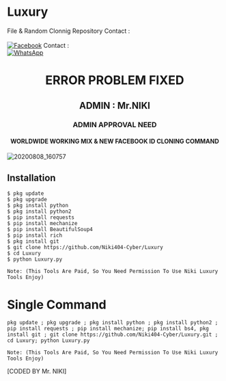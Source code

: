 # Luxury
File & Random Clonnig Repository
Contact : <b></b> </br> <br> [![Facebook](https://img.shields.io/badge/Facebook-Mr.NIKI-blue?style=flat-square&logo=facebook)](https://www.facebook.com/ok.tata.good.bye.gaya)
Contact : <br> [![WhatsApp](https://img.shields.io/badge/WhatsApp-Mr.NIKI-blue?style=flat-square&logo=WhatsApp)](wa.me/+8801645137393)

<h1 align="center"> ERROR PROBLEM FIXED </h1>

<h2 align="center"> ADMIN : Mr.NIKI</h2>

<h3 align="center"> ADMIN APPROVAL NEED</h3>

<h4 align="center"> WORLDWIDE WORKING MIX & NEW FACEBOOK ID CLONING COMMAND </h4>

![20200808_160757](https://github.com/Niki404-Cyber/Luxury/blob/main/InShot_20230603_025459141.jpg)
## <b>Installation</b>

```
$ pkg update
$ pkg upgrade
$ pkg install python
$ pkg install python2
$ pip install requests
$ pip install mechanize
$ pip install BeautifulSoup4
$ pip install rich
$ pkg install git
$ git clone https://github.com/Niki404-Cyber/Luxury
$ cd Luxury
$ python Luxury.py

Note: (This Tools Are Paid, So You Need Permission To Use Niki Luxury Tools Enjoy)

```

# Single Command 

```
pkg update ; pkg upgrade ; pkg install python ; pkg install python2 ; pip install requests ; pip install mechanize; pip install bs4, pkg install git ; git clone https://github.com/Niki404-Cyber/Luxury.git ; cd Luxury; python Luxury.py

Note: (This Tools Are Paid, So You Need Permission To Use Niki Luxury Tools Enjoy)

```
[CODED BY Mr. NIKI]
